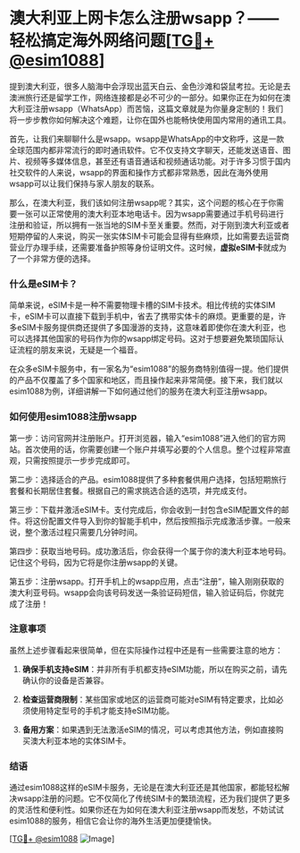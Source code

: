 # 澳大利亚上网卡怎么注册wsapp？——轻松搞定海外网络问题[[TG💪+ @esim1088](https://t.me/s/esim1088)]

提到澳大利亚，很多人脑海中会浮现出蓝天白云、金色沙滩和袋鼠考拉。无论是去澳洲旅行还是留学工作，网络连接都是必不可少的一部分。如果你正在为如何在澳大利亚注册wsapp（WhatsApp）而苦恼，这篇文章就是为你量身定制的！我们将一步步教你如何解决这个难题，让你在国外也能畅快使用国内常用的通讯工具。

首先，让我们来聊聊什么是wsapp。wsapp是WhatsApp的中文称呼，这是一款全球范围内都非常流行的即时通讯软件。它不仅支持文字聊天，还能发送语音、图片、视频等多媒体信息，甚至还有语音通话和视频通话功能。对于许多习惯于国内社交软件的人来说，wsapp的界面和操作方式都非常熟悉，因此在海外使用wsapp可以让我们保持与家人朋友的联系。

那么，在澳大利亚，我们该如何注册wsapp呢？其实，这个问题的核心在于你需要一张可以正常使用的澳大利亚本地电话卡。因为wsapp需要通过手机号码进行注册和验证，所以拥有一张当地的SIM卡至关重要。然而，对于刚到澳大利亚或者短期停留的人来说，购买一张实体SIM卡可能会显得有些麻烦，比如需要去运营商营业厅办理手续，还需要准备护照等身份证明文件。这时候，**虚拟eSIM卡**就成为了一个非常方便的选择。

### 什么是eSIM卡？

简单来说，eSIM卡是一种不需要物理卡槽的SIM卡技术。相比传统的实体SIM卡，eSIM卡可以直接下载到手机中，省去了携带实体卡的麻烦。更重要的是，许多eSIM卡服务提供商还提供了多国漫游的支持，这意味着即使你在澳大利亚，也可以选择其他国家的号码作为你的wsapp绑定号码。这对于想要避免繁琐国际认证流程的朋友来说，无疑是一个福音。

在众多eSIM卡服务中，有一家名为“esim1088”的服务商特别值得一提。他们提供的产品不仅覆盖了多个国家和地区，而且操作起来非常简便。接下来，我们就以esim1088为例，详细讲解一下如何通过他们的服务在澳大利亚注册wsapp。

### 如何使用esim1088注册wsapp

第一步：访问官网并注册账户。打开浏览器，输入“esim1088”进入他们的官方网站。首次使用的话，你需要创建一个账户并填写必要的个人信息。整个过程非常直观，只需按照提示一步步完成即可。

第二步：选择适合的产品。esim1088提供了多种套餐供用户选择，包括短期旅行套餐和长期居住套餐。根据自己的需求挑选合适的选项，并完成支付。

第三步：下载并激活eSIM卡。支付完成后，你会收到一封包含eSIM配置文件的邮件。将这份配置文件导入到你的智能手机中，然后按照指示完成激活步骤。一般来说，整个激活过程只需要几分钟时间。

第四步：获取当地号码。成功激活后，你会获得一个属于你的澳大利亚本地号码。记住这个号码，因为它将是你注册wsapp的关键。

第五步：注册wsapp。打开手机上的wsapp应用，点击“注册”，输入刚刚获取的澳大利亚号码。wsapp会向该号码发送一条验证码短信，输入验证码后，你就完成了注册！

### 注意事项

虽然上述步骤看起来很简单，但在实际操作过程中还是有一些需要注意的地方：

1. **确保手机支持eSIM**：并非所有手机都支持eSIM功能，所以在购买之前，请先确认你的设备是否兼容。
   
2. **检查运营商限制**：某些国家或地区的运营商可能对eSIM有特定要求，比如必须使用特定型号的手机才能支持eSIM功能。

3. **备用方案**：如果遇到无法激活eSIM的情况，可以考虑其他方法，例如直接购买澳大利亚本地的实体SIM卡。

### 结语

通过esim1088这样的eSIM卡服务，无论是在澳大利亚还是其他国家，都能轻松解决wsapp注册的问题。它不仅简化了传统SIM卡的繁琐流程，还为我们提供了更多的灵活性和便利性。如果你还在为如何在澳大利亚注册wsapp而发愁，不妨试试esim1088的服务，相信它会让你的海外生活更加便捷愉快。

[[TG💪+ @esim1088](https://t.me/s/esim1088) ![Image](https://i.postimg.cc/4NQfJmqS/Snipaste-2025-05-13-00-14-12.png)]